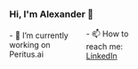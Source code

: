 ### Hi, I'm Alexander 👋

<div style="display: flex; align-items: center; width: 50%">
  <div>- 🔭 I’m currently working on Peritus.ai</div>
<!--   <div>- 🌱 I’m currently learning NodeJS, Express, NestJS, MongoDB, PostgreSQL</div> -->
  <div>- 📫 How to reach me: <a href='https://www.linkedin.com/in/aliaksandr-razumny-7b982a1ba/' taget="_blank">LinkedIn</a></div>
</div>

<br />

